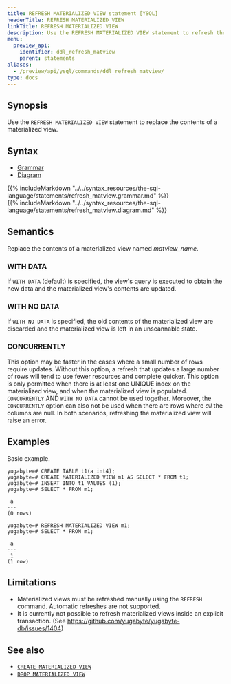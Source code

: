 ```yaml
---
title: REFRESH MATERIALIZED VIEW statement [YSQL]
headerTitle: REFRESH MATERIALIZED VIEW
linkTitle: REFRESH MATERIALIZED VIEW
description: Use the REFRESH MATERIALIZED VIEW statement to refresh the contents of a materialized view.
menu:
  preview_api:
    identifier: ddl_refresh_matview
    parent: statements
aliases:
  - /preview/api/ysql/commands/ddl_refresh_matview/
type: docs
---
```


## Synopsis

Use the `REFRESH MATERIALIZED VIEW` statement to replace the contents of a materialized view.

## Syntax

<ul class="nav nav-tabs nav-tabs-yb">
  <li >
    <a href="#grammar" class="nav-link active" id="grammar-tab" data-toggle="tab" role="tab" aria-controls="grammar" aria-selected="true">
      <i class="fa-solid fa-file-lines" aria-hidden="true"></i>
      Grammar
    </a>
  </li>
  <li>
    <a href="#diagram" class="nav-link" id="diagram-tab" data-toggle="tab" role="tab" aria-controls="diagram" aria-selected="false">
      <i class="fa-solid fa-diagram-project" aria-hidden="true"></i>
      Diagram
    </a>
  </li>
</ul>

<div class="tab-content">
  <div id="grammar" class="tab-pane fade show active" role="tabpanel" aria-labelledby="grammar-tab">
  {{% includeMarkdown "../../syntax_resources/the-sql-language/statements/refresh_matview.grammar.md" %}}
  </div>
  <div id="diagram" class="tab-pane fade" role="tabpanel" aria-labelledby="diagram-tab">
  {{% includeMarkdown "../../syntax_resources/the-sql-language/statements/refresh_matview.diagram.md" %}}
  </div>
</div>

## Semantics

Replace the contents of a materialized view named *matview_name*.

### WITH DATA
If `WITH DATA` (default) is specified, the view's query is executed to obtain the new data and the materialized view's contents are updated.

### WITH NO DATA
If `WITH NO DATA` is specified, the old contents of the materialized view are discarded and the materialized view is left in an unscannable state.

### CONCURRENTLY
This option may be faster in the cases where a small number of rows require updates. Without this option, a refresh that updates a large number of rows will tend to use fewer resources and complete quicker.
This option is only permitted when there is at least one UNIQUE index on the materialized view, and when the materialized view is populated.
`CONCURRENTLY` AND `WITH NO DATA` cannot be used together. Moreover, the `CONCURRENTLY` option can also not be used when there are rows where _all_ the columns are null. In both scenarios, refreshing the materialized view will raise an error.

## Examples

Basic example.

```plpgsql
yugabyte=# CREATE TABLE t1(a int4);
yugabyte=# CREATE MATERIALIZED VIEW m1 AS SELECT * FROM t1;
yugabyte=# INSERT INTO t1 VALUES (1);
yugabyte=# SELECT * FROM m1;
```

```
 a
---
(0 rows)
```

```plpgsql
yugabyte=# REFRESH MATERIALIZED VIEW m1;
yugabyte=# SELECT * FROM m1;
```

```
 a
---
 1
(1 row)
```
## Limitations

- Materialized views must be refreshed manually using the `REFRESH` command. Automatic refreshes are not supported.
- It is currently not possible to refresh materialized views inside an explicit transaction. (See <https://github.com/yugabyte/yugabyte-db/issues/1404>)


## See also

- [`CREATE MATERIALIZED VIEW`](../ddl_create_matview)
- [`DROP MATERIALIZED VIEW`](../ddl_drop_matview)
